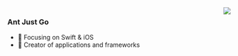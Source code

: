<img align="right" src="https://github-readme-stats.vercel.app/api?username=cornerant&show_icons=true&icon_color=CE1D2D&text_color=718096&bg_color=ffffff&hide_title=true" />

### Ant Just Go

- :orange_book: Focusing on Swift & iOS
- :hammer: Creator of applications and frameworks

